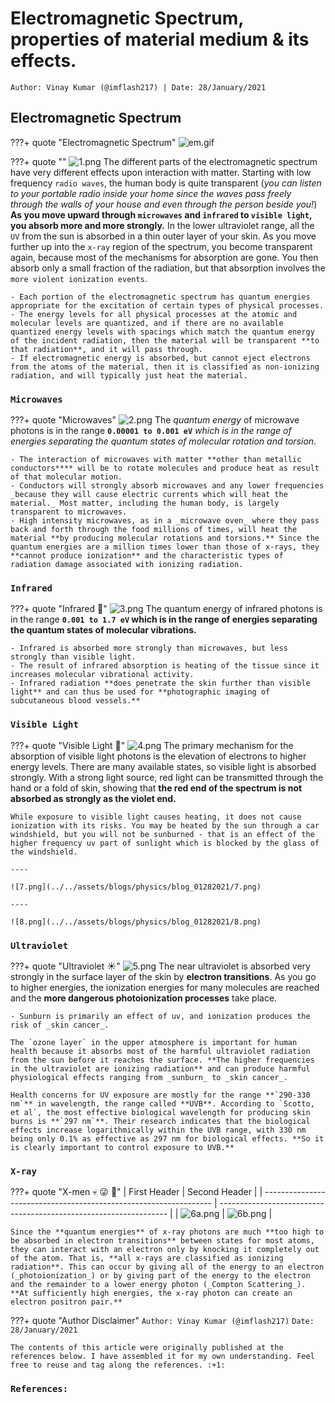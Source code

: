 <!-- ---
hide:
  - navigation # Hide navigation
  - toc        # Hide table of contents
--- -->

# Electromagnetic Spectrum, properties of material medium & its effects.
`Author: Vinay Kumar (@imflash217) | Date: 28/January/2021`

<!-- ######################################################################################################### -->
## Electromagnetic Spectrum

???+ quote "Electromagnetic Spectrum"
    ![em.gif](../../assets/blogs/physics/blog_01282021/em.gif)

???+ quote ""
    ![1.png](../../assets/blogs/physics/blog_01282021/1.png)
    The different parts of the electromagnetic spectrum have very different effects upon interaction with matter. Starting with low frequency `radio waves`, the human body is quite transparent (_you can listen to your portable radio inside your home since the waves pass freely through the walls of your house and even through the person beside you!_) **As you move upward through `microwaves` and `infrared` to `visible light`, you absorb more and more strongly.** In the lower ultraviolet range, all the `UV` from the sun is absorbed in a thin outer layer of your skin. As you move further up into the `x-ray` region of the spectrum, you become transparent again, because most of the mechanisms for absorption are gone. You then absorb only a small fraction of the radiation, but that absorption involves the `more violent ionization events`.

    - Each portion of the electromagnetic spectrum has quantum energies appropriate for the excitation of certain types of physical processes.
    - The energy levels for all physical processes at the atomic and molecular levels are quantized, and if there are no available quantized energy levels with spacings which match the quantum energy of the incident radiation, then the material will be transparent **to that radiation**, and it will pass through.
    - If electromagnetic energy is absorbed, but cannot eject electrons from the atoms of the material, then it is classified as non-ionizing radiation, and will typically just heat the material.

<!-- ######################################################################################################### -->

### `Microwaves`

???+ quote "Microwaves"
    ![2.png](../../assets/blogs/physics/blog_01282021/2.png)
    The _quantum energy_ of microwave photons is in the range **`0.00001 to 0.001 eV`** _which is in the range of energies separating the quantum states of molecular rotation and torsion_.

    - The interaction of microwaves with matter **other than metallic conductors**** will be to rotate molecules and produce heat as result of that molecular motion.
    - Conductors will strongly absorb microwaves and any lower frequencies _because they will cause electric currents which will heat the material._ Most matter, including the human body, is largely transparent to microwaves.
    - High intensity microwaves, as in a _microwave oven_ where they pass back and forth through the food millions of times, will heat the material **by producing molecular rotations and torsions.** Since the quantum energies are a million times lower than those of x-rays, they **cannot produce ionization** and the characteristic types of radiation damage associated with ionizing radiation.

<!-- ######################################################################################################### -->

### `Infrared`

???+ quote "Infrared :red_circle:"
    ![3.png](../../assets/blogs/physics/blog_01282021/3.png)
    The quantum energy of infrared photons is in the range **`0.001 to 1.7 eV` which is in the range of energies separating the quantum states of molecular vibrations.**

    - Infrared is absorbed more strongly than microwaves, but less strongly than visible light.
    - The result of infrared absorption is heating of the tissue since it increases molecular vibrational activity.
    - Infrared radiation **does penetrate the skin further than visible light** and can thus be used for **photographic imaging of subcutaneous blood vessels.**

<!-- ######################################################################################################### -->

### `Visible Light`

???+ quote "Visible Light :rainbow:"
    ![4.png](../../assets/blogs/physics/blog_01282021/4.png)
    The primary mechanism for the absorption of visible light photons is the elevation of electrons to higher energy levels. There are many available states, so visible light is absorbed strongly. With a strong light source, red light can be transmitted through the hand or a fold of skin, showing that **the red end of the spectrum is not absorbed as strongly as the violet end.**

    While exposure to visible light causes heating, it does not cause ionization with its risks. You may be heated by the sun through a car windshield, but you will not be sunburned - that is an effect of the higher frequency uv part of sunlight which is blocked by the glass of the windshield.

    ----

    ![7.png](../../assets/blogs/physics/blog_01282021/7.png)

    ----

    ![8.png](../../assets/blogs/physics/blog_01282021/8.png)

<!-- ######################################################################################################### -->

### `Ultraviolet`

???+ quote "Ultraviolet :sunny:"
    ![5.png](../../assets/blogs/physics/blog_01282021/5.png)
    The near ultraviolet is absorbed very strongly in the surface layer of the skin by **electron transitions**. As you go to higher energies, the ionization energies for many molecules are reached and the **more dangerous photoionization processes** take place.

    - Sunburn is primarily an effect of uv, and ionization produces the risk of _skin cancer_.

    The `ozone layer` in the upper atmosphere is important for human health because it absorbs most of the harmful ultraviolet radiation from the sun before it reaches the surface. **The higher frequencies in the ultraviolet are ionizing radiation** and can produce harmful physiological effects ranging from _sunburn_ to _skin cancer_.

    Health concerns for UV exposure are mostly for the range **`290-330 nm`** in wavelength, the range called **UVB**. According to `Scotto, et al`, the most effective biological wavelength for producing skin burns is **`297 nm`**. Their research indicates that the biological effects increase logarithmically within the UVB range, with 330 nm being only 0.1% as effective as 297 nm for biological effects. **So it is clearly important to control exposure to UVB.**

<!-- ######################################################################################################### -->

### `X-ray`

???+ quote "X-men :skull: :stuck_out_tongue_winking_eye: :no_good:"
    | First Header                                                      | Second Header                                                     |
    | ----------------------------------------------------------------- | ----------------------------------------------------------------- |
    | ![6a.png](../../assets/blogs/physics/blog_01282021/6a.png "img1") | ![6b.png](../../assets/blogs/physics/blog_01282021/6b.png "img1") |

    Since the **quantum energies** of x-ray photons are much **too high to be absorbed in electron transitions** between states for most atoms, they can interact with an electron only by knocking it completely out of the atom. That is, **all x-rays are classified as ionizing radiation**. This can occur by giving all of the energy to an electron (_photoionization_) or by giving part of the energy to the electron and the remainder to a lower energy photon (_Compton Scattering_). **At sufficiently high energies, the x-ray photon can create an electron positron pair.**

<!-- ######################################################################################################### -->

???+ quote "Author Disclaimer"
    `Author: Vinay Kumar (@imflash217)`
    `Date: 28/January/2021`

    The contents of this article were originally published at the references below. I have assembled it for my own understanding. Feel free to reuse and tag along the references. :+1:

### `References:`
[^1]: http://hyperphysics.phy-astr.gsu.edu/hbase/mod3.html
[^2]: http://hyperphysics.phy-astr.gsu.edu/hbase/mod2.html
[^3]: https://physics.stackexchange.com/questions/300551/how-can-wifi-penetrate-through-walls-when-visible-light-cant
[^4]: https://physics.stackexchange.com/questions/1836/why-is-air-invisible
[^5]: https://physics.stackexchange.com/questions/7437/why-is-glass-transparent

<!-- ######################################################################################################### -->
